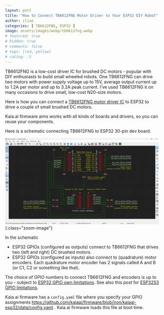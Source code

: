 ```yaml
---
layout: post
title: "How to Connect TB6612FNG Motor Driver to Your ESP32 DIY Robot"
author: iliao
categories: [ TB6612FNG, ESP32 ]
image: assets/images/webp/tb6612fng.webp
# featured: true
# hidden: true
# comments: false
# tags: [red, yellow]
# rating: .5
---
```


TB6612FNG is a low-cost driver IC for brushed DC motors - popular with DIY enthusiasts to build small wheeled robots. One TB6612FNG can drive two
motors with power supply voltage up to 15V, average output current up to 1.2A per motor and up to 3.2A peak current. I've used TB6612FNG it on many occasions to drive small, low-cost N20-size motors.

Here is how you can connect a [TB6612FNG motor driver IC](https://toshiba.semicon-storage.com/info/TB6612FNG_datasheet_en_20141001.pdf?did=10660&prodName=TB6612FNG) to ESP32 to drive a couple of small brushed DC motors.

Kaia.ai firmware aims works with all kinds of boards and drivers, so you can reuse your components.

Here is a schematic connecting TB6612FNG to ESP32 30-pin dev board.

![TB6612FNG motor driver IC connected to ESP32 schematic](/assets/images/webp/tb6612fng_connected_to_esp32_schematic.webp 'TB6612FNG motor driver IC connected to ESP32 schematic'){:class="zoom-image"}

In the schematic
- ESP32 GPIOs (configured as outputs) connect to TB6612FNG that drives two (left and right) DC brushed motors.
- ESP32  GPIOs (configured as inputs) also connect to (quadrature) motor encoders. Each quadrature motor encoder has 2 signals called A and B (or C1, C2 or something like that).

The choice of GPIO numbers to connect TB6612FNG and encoders is up to you - subject to [ESP32 GPIO own limitations](https://makerspet.com/blog/esp32-gpio-limitations/). See also this post for [ESP32S3 GPIO limitations](https://makerspet.com/blog/esp32-s3-gpio-limitations/).

Kaia.ai firmware has a `config.yaml` file where you specify your GPIO assignments https://github.com/kaiaai/firmware/blob/iron/kaiaai-esp32/data/config.yaml . Kaia.ai firmware loads this file at boot time.
